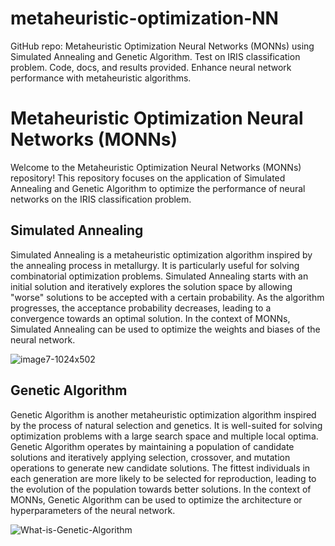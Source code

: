 # metaheuristic-optimization-NN
GitHub repo: Metaheuristic Optimization Neural Networks (MONNs) using Simulated Annealing and Genetic Algorithm. Test on IRIS classification problem. Code, docs, and results provided. Enhance neural network performance with metaheuristic algorithms.

# Metaheuristic Optimization Neural Networks (MONNs)

Welcome to the Metaheuristic Optimization Neural Networks (MONNs) repository! This repository focuses on the application of Simulated Annealing and Genetic Algorithm to optimize the performance of neural networks on the IRIS classification problem.

## Simulated Annealing

Simulated Annealing is a metaheuristic optimization algorithm inspired by the annealing process in metallurgy. It is particularly useful for solving combinatorial optimization problems. Simulated Annealing starts with an initial solution and iteratively explores the solution space by allowing "worse" solutions to be accepted with a certain probability. As the algorithm progresses, the acceptance probability decreases, leading to a convergence towards an optimal solution. In the context of MONNs, Simulated Annealing can be used to optimize the weights and biases of the neural network.

![image7-1024x502](https://github.com/peyman-paknezhad/metaheuristic-optimization-NN/assets/102018763/c3e6c42c-dc88-4939-badd-6325c2712970)


## Genetic Algorithm

Genetic Algorithm is another metaheuristic optimization algorithm inspired by the process of natural selection and genetics. It is well-suited for solving optimization problems with a large search space and multiple local optima. Genetic Algorithm operates by maintaining a population of candidate solutions and iteratively applying selection, crossover, and mutation operations to generate new candidate solutions. The fittest individuals in each generation are more likely to be selected for reproduction, leading to the evolution of the population towards better solutions. In the context of MONNs, Genetic Algorithm can be used to optimize the architecture or hyperparameters of the neural network.

![What-is-Genetic-Algorithm](https://github.com/peyman-paknezhad/metaheuristic-optimization-NN/assets/102018763/bddecc6a-ebd5-4cdd-a49b-9d04f749902e)
